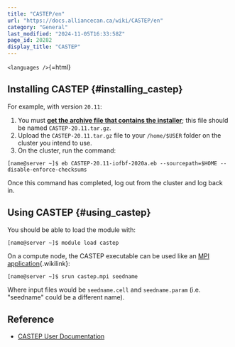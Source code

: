 ```yaml
---
title: "CASTEP/en"
url: "https://docs.alliancecan.ca/wiki/CASTEP/en"
category: "General"
last_modified: "2024-11-05T16:33:58Z"
page_id: 20282
display_title: "CASTEP"
---
```


`<languages />`{=html}

## Installing CASTEP {#installing_castep}

For example, with version `20.11`:

1.  You must [**get the archive file that contains the installer**](http://www.castep.org/get_castep); this file should be named `CASTEP-20.11.tar.gz`.
2.  Upload the `CASTEP-20.11.tar.gz` file to your `/home/$USER` folder on the cluster you intend to use.
3.  On the cluster, run the command:

`[name@server ~]$ eb CASTEP-20.11-iofbf-2020a.eb --sourcepath=$HOME --disable-enforce-checksums`

Once this command has completed, log out from the cluster and log back in.

## Using CASTEP {#using_castep}

You should be able to load the module with:

`[name@server ~]$ module load castep`

On a compute node, the CASTEP executable can be used like an [MPI application](https://docs.alliancecan.ca/Running_jobs#MPI_job "MPI application"){.wikilink}:

`[name@server ~]$ srun castep.mpi seedname`

Where input files would be `seedname.cell` and `seedname.param` (i.e. \"seedname\" could be a different name).

## Reference

- [CASTEP User Documentation](https://castep-docs.github.io/castep-docs/)
